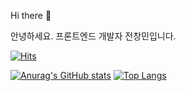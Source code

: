 Hi there 👋

안녕하세요. 프론트엔드 개발자 전창민입니다.

[![Hits](https://hits.seeyoufarm.com/api/count/incr/badge.svg?url=https%3A%2F%2Fgithub.com%2FJeonChangMin15&count_bg=%2373EFE7&title_bg=%233751E1&icon=&icon_color=%23E7E7E7&title=hits&edge_flat=false)](https://hits.seeyoufarm.com)
<!--
[![Solved.ac Profile](http://mazassumnida.wtf/api/v2/generate_badge?boj=cckdals111)](https://solved.ac/cckdals111/)
-->
[![Anurag's GitHub stats](https://github-readme-stats.vercel.app/api?username=JeonChangMin15&count_private=true&theme=radical)](https://github.com/anuraghazra/github-readme-stats)
[![Top Langs](https://github-readme-stats.vercel.app/api/top-langs/?username=JeonChangMin15&layout=compact&theme=dracula)](https://github.com/anuraghazra/github-readme-stats)


